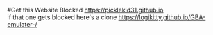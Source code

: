 #Get this Website Blocked
https://picklekid31.github.io           
if that one gets blocked here's a clone
https://logikitty.github.io/GBA-emulater-/
